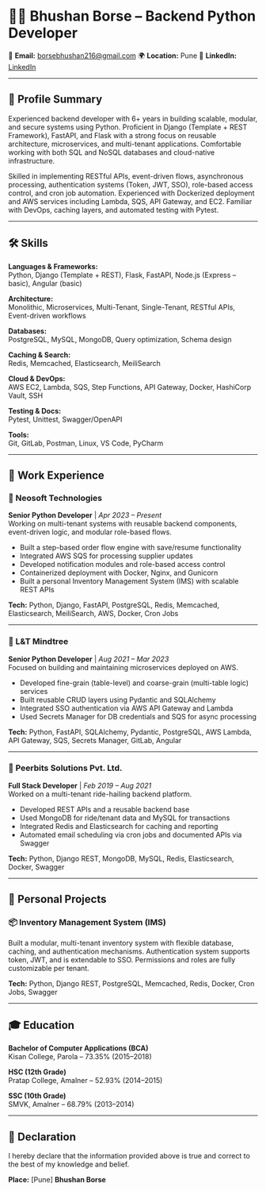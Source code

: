 # 👨‍💻 Bhushan Borse – Backend Python Developer

📧 **Email:** borsebhushan216@gmail.com
🌍 **Location:** Pune
🔗 **LinkedIn:** [LinkedIn](https://www.linkedin.com/in/bhushan-borse-13216416b/)

---

## 🧾 Profile Summary

Experienced backend developer with 6+ years in building scalable, modular, and secure systems using Python. Proficient in Django (Template + REST Framework), FastAPI, and Flask with a strong focus on reusable architecture, microservices, and multi-tenant applications. Comfortable working with both SQL and NoSQL databases and cloud-native infrastructure.

Skilled in implementing RESTful APIs, event-driven flows, asynchronous processing, authentication systems (Token, JWT, SSO), role-based access control, and cron job automation. Experienced with Dockerized deployment and AWS services including Lambda, SQS, API Gateway, and EC2. Familiar with DevOps, caching layers, and automated testing with Pytest.

---

## 🛠️ Skills

**Languages & Frameworks:**  
Python, Django (Template + REST), Flask, FastAPI, Node.js (Express – basic), Angular (basic)

**Architecture:**  
Monolithic, Microservices, Multi-Tenant, Single-Tenant, RESTful APIs, Event-driven workflows

**Databases:**  
PostgreSQL, MySQL, MongoDB, Query optimization, Schema design

**Caching & Search:**  
Redis, Memcached, Elasticsearch, MeiliSearch

**Cloud & DevOps:**  
AWS EC2, Lambda, SQS, Step Functions, API Gateway, Docker, HashiCorp Vault, SSH

**Testing & Docs:**  
Pytest, Unittest, Swagger/OpenAPI

**Tools:**  
Git, GitLab, Postman, Linux, VS Code, PyCharm

---

## 🏢 Work Experience

### 💼 Neosoft Technologies  
**Senior Python Developer** | _Apr 2023 – Present_  
Working on multi-tenant systems with reusable backend components, event-driven logic, and modular role-based flows.

- Built a step-based order flow engine with save/resume functionality  
- Integrated AWS SQS for processing supplier updates  
- Developed notification modules and role-based access control  
- Containerized deployment with Docker, Nginx, and Gunicorn  
- Built a personal Inventory Management System (IMS) with scalable REST APIs

**Tech:** Python, Django, FastAPI, PostgreSQL, Redis, Memcached, Elasticsearch, MeiliSearch, AWS, Docker, Cron Jobs

---

### 💼 L&T Mindtree  
**Senior Python Developer** | _Aug 2021 – Mar 2023_  
Focused on building and maintaining microservices deployed on AWS.

- Developed fine-grain (table-level) and coarse-grain (multi-table logic) services  
- Built reusable CRUD layers using Pydantic and SQLAlchemy  
- Integrated SSO authentication via AWS API Gateway and Lambda  
- Used Secrets Manager for DB credentials and SQS for async processing

**Tech:** Python, FastAPI, SQLAlchemy, Pydantic, PostgreSQL, AWS Lambda, API Gateway, SQS, Secrets Manager, GitLab, Angular

---

### 💼 Peerbits Solutions Pvt. Ltd.  
**Full Stack Developer** | _Feb 2019 – Aug 2021_  
Worked on a multi-tenant ride-hailing backend platform.

- Developed REST APIs and a reusable backend base  
- Used MongoDB for ride/tenant data and MySQL for transactions  
- Integrated Redis and Elasticsearch for caching and reporting  
- Automated email scheduling via cron jobs and documented APIs via Swagger

**Tech:** Python, Django REST, MongoDB, MySQL, Redis, Elasticsearch, Docker, Swagger

---

## 🚀 Personal Projects

### 📦 Inventory Management System (IMS)  
Built a modular, multi-tenant inventory system with flexible database, caching, and authentication mechanisms. Authentication system supports token, JWT, and is extendable to SSO. Permissions and roles are fully customizable per tenant.

**Tech:** Python, Django REST, PostgreSQL, Memcached, Redis, Docker, Cron Jobs, Swagger

---

## 🎓 Education

**Bachelor of Computer Applications (BCA)**  
Kisan College, Parola – 73.35% (2015–2018)  

**HSC (12th Grade)**  
Pratap College, Amalner – 52.93% (2014–2015)  

**SSC (10th Grade)**  
SMVK, Amalner – 68.79% (2013–2014)

---

## 📄 Declaration

I hereby declare that the information provided above is true and correct to the best of my knowledge and belief.

**Place:** [Pune]
**Bhushan Borse**